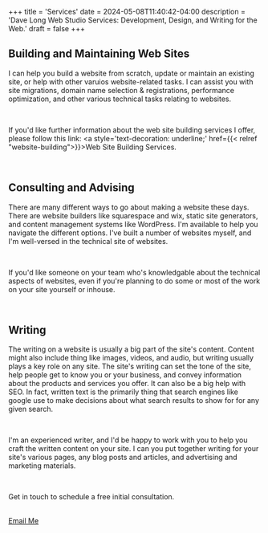 +++
title = 'Services'
date = 2024-05-08T11:40:42-04:00
description = 'Dave Long Web Studio Services: Development, Design, and Writing for the Web.'
draft = false
+++

## Building and Maintaining Web Sites

I can help you build a website from scratch, update or maintain an existing site, or help with other varuios
website-related tasks. I can assist you with site migrations, domain name selection & registrations, performance optimization, and other
various technical tasks relating to websites.

<br>

If you'd like further information about the web site building services I offer, please follow this link: <a style='text-decoration: underline;' href={{<
  relref "website-building">}}>Web Site Building Services</a>.

<br>

## Consulting and Advising

There are many different ways to go about making a website these days. There are website builders like squarespace and
wix, static site generators, and content management systems like WordPress. I'm available to help you navigate the
different options. I've built a number of websites myself, and I'm well-versed in the technical site of websites.

<br>

If you'd like someone on your team who's knowledgable about the technical aspects of websites, even if you're planning
to do some or most of the work on your site yourself or inhouse.

<br>

## Writing

The writing on a website is usually a big part of the site's content. Content might also include thing like images,
videos, and audio, but writing usually plays a key role on any site. The site's writing can set the tone of the site, help
people get to know you or your business, and convey information about the products and services you offer. It can also
be a big help with SEO. In fact, written text is the primarily thing that search engines like google use to make
decisions about what search results to show for for any given search.

<br>

I'm an experienced writer, and I'd be happy to work with you to help you craft the written content on your site. I
can you put together writing for your site's various pages, any blog posts and articles, and advertising and marketing
materials.

<br>

<p class='txt-center'>Get in touch to schedule a free initial consultation.</p> 

<br>

<div>
    <a 
      href="mailto:davelongdev@gmail.com"
      class="btn btn-center"
    >
      Email Me
    </a>
</div>

<br>
